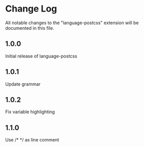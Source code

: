 # Change Log
All notable changes to the "language-postcss" extension will be documented in this file.

## 1.0.0

Initial release of language-postcss

## 1.0.1

Update grammar

## 1.0.2

Fix variable highlighting

## 1.1.0

Use /* */ as line comment